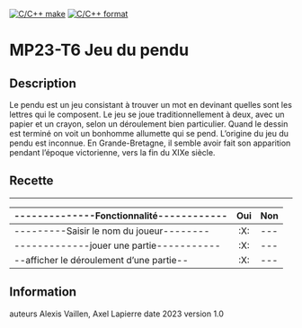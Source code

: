 [![C/C++ make](https://github.com/btssn-lasalle84/MP23-T6/actions/workflows/c-cpp.yml/badge.svg?branch=develop)](https://github.com/btssn-lasalle84/MP23-T6/actions/workflows/c-cpp.yml) [![C/C++ format](https://github.com/btssn-lasalle84/MP23-T6/actions/workflows/cppformat.yml/badge.svg?branch=develop)](https://github.com/btssn-lasalle84/MP23-T6/actions/workflows/cppformat.yml)



# MP23-T6 Jeu du pendu


## Description

Le pendu est un jeu consistant à trouver un mot en devinant quelles sont les lettres qui le composent. Le
jeu se joue traditionnellement à deux, avec un papier et un crayon, selon un déroulement bien particulier.
Quand le dessin est terminé on voit un bonhomme allumette qui se pend. L’origine du jeu du pendu est
inconnue. En Grande-Bretagne, il semble avoir fait son apparition pendant l’époque victorienne, vers la
fin du XIXe siècle.

## Recette 
__________________________________________________
|--------------Fonctionnalité------------|Oui|Non|
|----------------------------------------|:-:|---|
|---------Saisir le nom du joueur--------|:X:|---|
|-------------jouer une partie-----------|:X:|---|
|--afficher le déroulement d’une partie--|:X:|---|

## Information

auteurs Alexis Vaillen, Axel Lapierre
date 2023
version 1.0